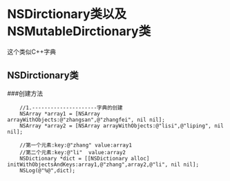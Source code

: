 # NSDirctionary类以及NSMutableDirctionary类  
这个类似C++字典
## NSDirctionary类
###创建方法
```
    //1.---------------------字典的创建  
    NSArray *array1 = [NSArray arrayWithObjects:@"zhangsan",@"zhangfei", nil nil];  
    NSArray *array2 = [NSArray arrayWithObjects:@"lisi",@"liping", nil nil];  
      
    //第一个元素:key:@"zhang" value:array1  
    //第二个元素:key:@"li"  value:array2  
    NSDictionary *dict = [[NSDictionary alloc] initWithObjectsAndKeys:array1,@"zhang",array2,@"li", nil nil];  
    NSLog(@"%@",dict);  
```



